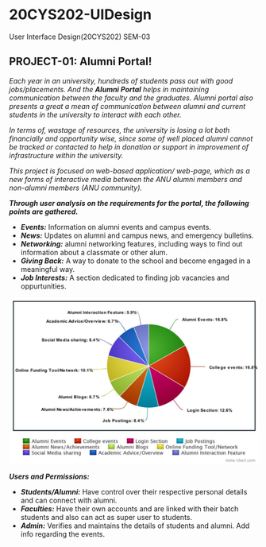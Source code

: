 # 20CYS202-UIDesign
User Interface Design(20CYS202) SEM-03

## PROJECT-01: Alumni Portal!
*Each year in an university, hundreds of students pass out with good jobs/placements. And the ***Alumni Portal*** helps in maintaining
communication between the faculty and the graduates.*
*Alumni portal also presents a great a mean of communication between alumni and current students in the university to interact with each other.*

*In terms of, wastage of resources, the university is losing a lot both financially and opportunity wise, since some of well placed alumni cannot be tracked or contacted to help in donation or support in improvement of infrastructure within the university.*

*This project is focused on web-based application/ web-page, which as a new forms of interactive media between the ANU alumni members and non-alumni members (ANU community).*

***Through user analysis on the requirements for the portal, the following points are gathered.***
- ***Events:*** Information on alumni events and campus events.
- ***News:*** Updates on alumni and campus news, and emergency bulletins.
- ***Networking:*** alumni networking features, including ways to find out information about a classmate or other alum.
- ***Giving Back:*** A way to donate to the school and become engaged in a meaningful way.
- ***Job Interests:*** A section dedicated to finding job vacancies and oppurtunities.

![This is a Pie-chart](meta-chart01.jpeg)

***Users and Permissions:***
- ***Students/Alumni:*** Have control over their respective personal details and can connect with alumni.
- ***Faculties:*** Have their own accounts and are linked with their batch students and also can act as super user to students.
- ***Admin:*** Verifies and maintains the details of students and alumni. Add info regarding the events.

